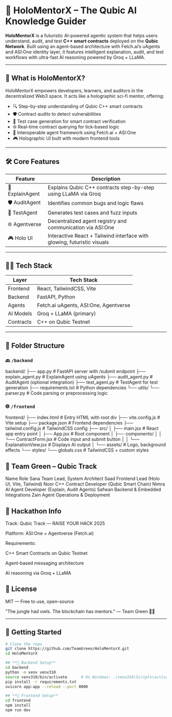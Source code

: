 # 🧠 HoloMentorX – The Qubic AI Knowledge Guider

**HoloMentorX** is a futuristic AI-powered agentic system that helps users understand, audit, and test **C++ smart contracts** deployed on the **Qubic Network**. Built using an agent-based architecture with Fetch.ai’s uAgents and ASI:One identity layer, it features intelligent explanation, audit, and test workflows with ultra-fast AI reasoning powered by Groq + LLaMA.

---

## 🌟 What is HoloMentorX?

HoloMentorX empowers developers, learners, and auditors in the decentralized Web3 space. It acts like a holographic sci-fi mentor, offering:

- 🔍 Step-by-step understanding of Qubic C++ smart contracts
- 🛡️ Contract audits to detect vulnerabilities
- 🧪 Test case generation for smart contract verification
- 🌐 Real-time contract querying for tick-based logic
- 🤖 Interoperable agent framework using Fetch.ai + ASI:One
- 🎮 Holographic UI built with modern frontend tools

---

## 🛠️ Core Features

| Feature        | Description                                                                 |
|----------------|-----------------------------------------------------------------------------|
| 🧠 ExplainAgent | Explains Qubic C++ contracts step-by-step using LLaMA via Groq              |
| 🛡️ AuditAgent   | Identifies common bugs and logic flaws                                      |
| 🧪 TestAgent    | Generates test cases and fuzz inputs                                        |
| 🌐 Agentverse   | Decentralized agent registry and communication via ASI:One                 |
| 🎮 Holo UI      | Interactive React + Tailwind interface with glowing, futuristic visuals     |

---

## 👨‍💻 Tech Stack

| Layer       | Tech Stack                                                                 |
|-------------|-----------------------------------------------------------------------------|
| Frontend    | React, TailwindCSS, Vite                                                    |
| Backend     | FastAPI, Python                                                             |
| Agents      | Fetch.ai uAgents, ASI:One, Agentverse                                       |
| AI Models   | Groq + LLaMA (primary)                  |
| Contracts   | C++ on Qubic Testnet                                                        |

---

## 📁 Folder Structure

### 🔙 `/backend`
backend/
├── app.py # FastAPI server with /submit endpoint
├── explain_agent.py # ExplainAgent using uAgents
├── audit_agent.py # AuditAgent (optional integration)
├── test_agent.py # TestAgent for test generation
├── requirements.txt # Python dependencies
└── utils/
└── parser.py # Code parsing or preprocessing logic


### 🌐 `/frontend`
frontend/
├── index.html # Entry HTML with root div
├── vite.config.js # Vite setup
├── package.json # Frontend dependencies
├── tailwind.config.js # TailwindCSS config
├── src/
│ ├── main.jsx # React app entry point
│ ├── App.jsx # Root component
│ ├── components/
│ │ └── ContractForm.jsx # Code input and submit button
│ │ └── ExplanationView.jsx # Displays AI output
│ └── assets/ # Logo, background effects
└── styles/
└── globals.css # TailwindCSS + custom styles

## **👥 Team Green – Qubic Track**
Name	                Role
Sana	      Team Lead, System Architect
Saad	      Frontend Lead (Holo UI, Vite, Tailwind)
Noor    	  C++ Contract Developer (Qubic Smart Chain)
Nimra       AI Agent Developer (Explain, Audit Agents)
Safwan     	Backend & Embedded Integrations
Zain        Agent Operations & Deployment

## **🏁 Hackathon Info**
Track: Qubic Track — RAISE YOUR HACK 2025

Platform: ASI:One + Agentverse (Fetch.ai)

Requirements:

C++ Smart Contracts on Qubic Testnet

Agent-based messaging architecture

AI reasoning via Groq + LLaMA

## 📄 License
MIT — Free to use, open-source

"The jungle had owls. The blockchain has mentors." — Team Green 🦉🌐


---

## 🚀 Getting Started

```bash
# Clone the repo
git clone https://github.com/TeamGreen/HoloMentorX.git
cd HoloMentorX

## **🔹 Backend Setup**
cd backend
python -m venv venv310
source venv310/bin/activate      # On Windows: .\venv310\Scripts\activate
pip install -r requirements.txt
uvicorn app:app --reload --port 8000

## **🔹 Frontend Setup**
cd frontend
npm install
npm run dev
